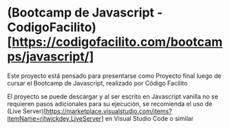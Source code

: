# (Bootcamp de Javascript - CodigoFacilito)[https://codigofacilito.com/bootcamps/javascript/]

Este proyecto está pensado para presentarse como Proyecto final luego de cursar el Bootcamp de Javascript, realizado por Código Facilito

El proyecto se puede descargar y al ser escrito en Javascript vanilla no se requieren pasos adicionales para su ejecución, se recomienda el uso de (Live Server)[https://marketplace.visualstudio.com/items?itemName=ritwickdey.LiveServer] en Visual Studio Code o similar
